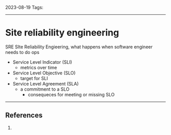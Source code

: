 2023-08-19
Tags:

---
# Site reliability engineering

SRE SIte Reliability Engieering, what happens when software engineer needs to do ops
- Service Level Indicator (SLI)
  - metrics over time
- Service Level Objective (SLO)
  - target for SLI
- Service Level Agreement (SLA)
  - a commitment to a SLO
    - consequeces for meeting or missing SLO


---
## References
1. 
